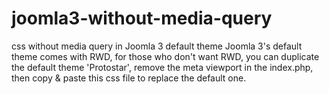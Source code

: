 # joomla3-without-media-query
css without media query in Joomla 3 default theme
Joomla 3's default theme comes with RWD, for those who don't want RWD, you can duplicate the default theme 'Protostar', remove the meta viewport in the index.php, then copy & paste this css file to replace the default one.
